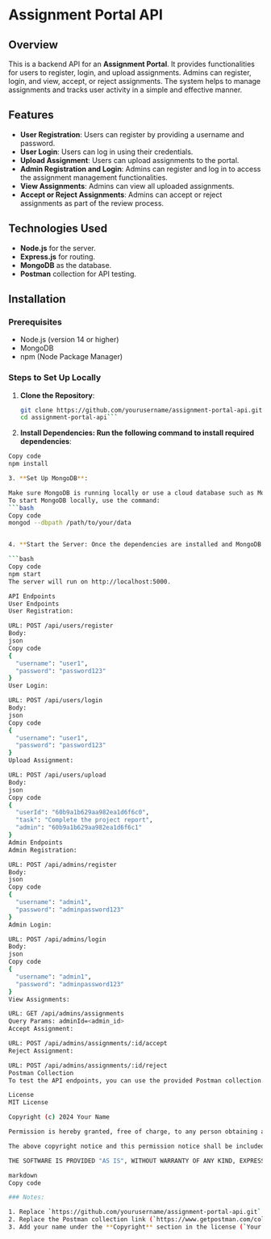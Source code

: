 # Assignment Portal API

## Overview

This is a backend API for an **Assignment Portal**. It provides functionalities for users to register, login, and upload assignments. Admins can register, login, and view, accept, or reject assignments. The system helps to manage assignments and tracks user activity in a simple and effective manner.

## Features

- **User Registration**: Users can register by providing a username and password.
- **User Login**: Users can log in using their credentials.
- **Upload Assignment**: Users can upload assignments to the portal.
- **Admin Registration and Login**: Admins can register and log in to access the assignment management functionalities.
- **View Assignments**: Admins can view all uploaded assignments.
- **Accept or Reject Assignments**: Admins can accept or reject assignments as part of the review process.

## Technologies Used

- **Node.js** for the server.
- **Express.js** for routing.
- **MongoDB** as the database.
- **Postman** collection for API testing.

## Installation

### Prerequisites

- Node.js (version 14 or higher)
- MongoDB
- npm (Node Package Manager)

### Steps to Set Up Locally

1. **Clone the Repository**:
   ```bash
   git clone https://github.com/yourusername/assignment-portal-api.git
   cd assignment-portal-api```


2. **Install Dependencies: Run the following command to install required dependencies**:

```bash
Copy code
npm install

3. **Set Up MongoDB**:

Make sure MongoDB is running locally or use a cloud database such as MongoDB Atlas.
To start MongoDB locally, use the command:
```bash
Copy code
mongod --dbpath /path/to/your/data


4. **Start the Server: Once the dependencies are installed and MongoDB is set up, start the API server**:

```bash
Copy code
npm start
The server will run on http://localhost:5000.

API Endpoints
User Endpoints
User Registration:

URL: POST /api/users/register
Body:
json
Copy code
{
  "username": "user1",
  "password": "password123"
}
User Login:

URL: POST /api/users/login
Body:
json
Copy code
{
  "username": "user1",
  "password": "password123"
}
Upload Assignment:

URL: POST /api/users/upload
Body:
json
Copy code
{
  "userId": "60b9a1b629aa982ea1d6f6c0",
  "task": "Complete the project report",
  "admin": "60b9a1b629aa982ea1d6f6c1"
}
Admin Endpoints
Admin Registration:

URL: POST /api/admins/register
Body:
json
Copy code
{
  "username": "admin1",
  "password": "adminpassword123"
}
Admin Login:

URL: POST /api/admins/login
Body:
json
Copy code
{
  "username": "admin1",
  "password": "adminpassword123"
}
View Assignments:

URL: GET /api/admins/assignments
Query Params: adminId=<admin_id>
Accept Assignment:

URL: POST /api/admins/assignments/:id/accept
Reject Assignment:

URL: POST /api/admins/assignments/:id/reject
Postman Collection
To test the API endpoints, you can use the provided Postman collection. You can import it directly into Postman to test each endpoint.

License
MIT License

Copyright (c) 2024 Your Name

Permission is hereby granted, free of charge, to any person obtaining a copy of this software and associated documentation files (the "Software"), to deal in the Software without restriction, including without limitation the rights to use, copy, modify, merge, publish, distribute, sublicense, and/or sell copies of the Software, and to permit persons to whom the Software is furnished to do so, subject to the following conditions:

The above copyright notice and this permission notice shall be included in all copies or substantial portions of the Software.

THE SOFTWARE IS PROVIDED "AS IS", WITHOUT WARRANTY OF ANY KIND, EXPRESS OR IMPLIED, INCLUDING BUT NOT LIMITED TO THE WARRANTIES OF MERCHANTABILITY, FITNESS FOR A PARTICULAR PURPOSE AND NONINFRINGEMENT. IN NO EVENT SHALL THE AUTHORS OR COPYRIGHT HOLDERS BE LIABLE FOR ANY CLAIM, DAMAGES OR OTHER LIABILITY, WHETHER IN AN ACTION OF CONTRACT, TORT OR OTHERWISE, ARISING FROM, OUT OF OR IN CONNECTION WITH THE SOFTWARE OR THE USE OR OTHER DEALINGS IN THE SOFTWARE.

markdown
Copy code

### Notes:

1. Replace `https://github.com/yourusername/assignment-portal-api.git` with your actual GitHub repository URL.
2. Replace the Postman collection link (`https://www.getpostman.com/collections/yourcollectionid`) with your actual Postman collection URL if applicable.
3. Add your name under the **Copyright** section in the license (`Your Name`).
